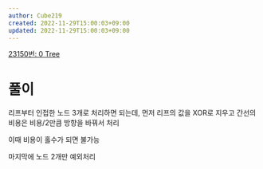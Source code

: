 ```yaml
---
author: Cube219
created: 2022-11-29T15:00:03+09:00
updated: 2022-11-29T15:00:03+09:00
---
```


[23150번: 0 Tree](https://www.acmicpc.net/problem/23150)

# 풀이

리프부터 인접한 노드 3개로 처리하면 되는데, 먼저 리프의 값을 XOR로 지우고 간선의 비용은 비용/2만큼 방향을 바꿔서 처리

이때 비용이 홀수가 되면 불가능

마지막에 노드 2개만 예외처리
